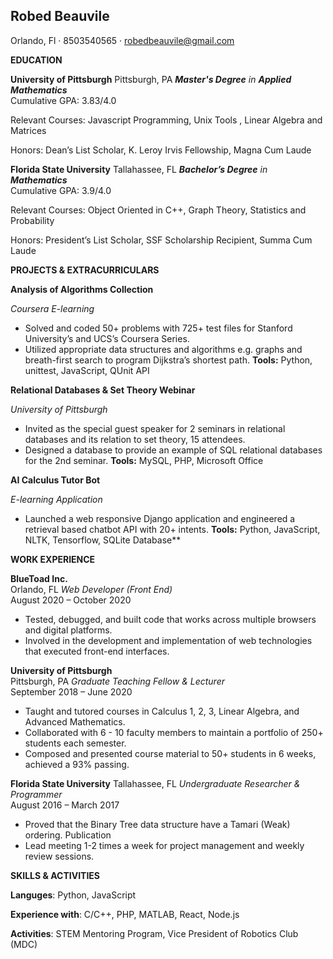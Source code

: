 ## Robed Beauvile

Orlando, Fl · 8503540565 · robedbeauvile@gmail.com

**EDUCATION** 

**University of Pittsburgh**                                                           Pittsburgh, PA 
***Master's Degree** in **Applied Mathematics***  
Cumulative GPA: 3.83/4.0 

Relevant Courses: Javascript Programming, Unix Tools , Linear Algebra and Matrices

Honors: Dean’s List Scholar, K. Leroy Irvis Fellowship, Magna Cum Laude 

**Florida State University**                                         Tallahassee, FL 
***Bachelor’s Degree** in **Mathematics***                                                                            
Cumulative GPA: 3.9/4.0 

Relevant Courses: Object Oriented in C++, Graph Theory, Statistics and Probability 

Honors: President’s List Scholar, SSF Scholarship Recipient, Summa Cum Laude 

**PROJECTS & EXTRACURRICULARS**

**Analysis of Algorithms Collection** 

*Coursera E-learning*                                               

- Solved and coded 50+ problems with 725+ test files for Stanford University’s and UCS’s Coursera Series. 
- Utilized appropriate data structures and algorithms e.g. graphs and breath-first search to program Dijkstra’s shortest path. 
**Tools:** Python, unittest, JavaScript, QUnit API 

**Relational Databases & Set Theory Webinar** 

*University of Pittsburgh*                                                      

- Invited as the special guest speaker for 2 seminars in relational databases and its relation to set theory, 15 attendees. 
- Designed a database to provide an example of SQL relational databases for the 2nd seminar. 
**Tools:** MySQL, PHP, Microsoft Office 

**AI Calculus Tutor Bot** 

*E-learning Application*                                                             

- Launched a web responsive Django application and engineered a retrieval based chatbot API with 20+ intents. 
**Tools:** Python, JavaScript, NLTK, Tensorflow, SQLite Database** 

**WORK EXPERIENCE**

**BlueToad Inc.**        
Orlando, FL 
*Web Developer (Front End)*            
August 2020 – October 2020

- Tested, debugged, and built code that works across multiple browsers and digital platforms. 
- Involved in the development and implementation of web technologies that executed front-end interfaces. 

**University of Pittsburgh**    
Pittsburgh, PA 
*Graduate Teaching Fellow  & Lecturer*            
September 2018 – June 2020

- Taught and tutored courses in Calculus 1, 2, 3, Linear Algebra, and Advanced Mathematics. 
- Collaborated with 6 - 10 faculty members to maintain a portfolio of 250+ students each semester. 
- Composed and presented course material to 50+ students in 6 weeks, achieved a 93% passing. 

**Florida State University** 
Tallahassee, FL 
*Undergraduate Researcher & Programmer*                                            
August 2016 – March 2017

- Proved that the Binary Tree data structure have a Tamari (Weak) ordering. Publication 
- Lead meeting 1-2 times a week for project management and weekly review sessions. 

**SKILLS & ACTIVITIES**

**Languges**: Python, JavaScript  

**Experience with**: C/C++, PHP, MATLAB, React, Node.js 

**Activities**: STEM Mentoring Program, Vice President of Robotics Club (MDC)

